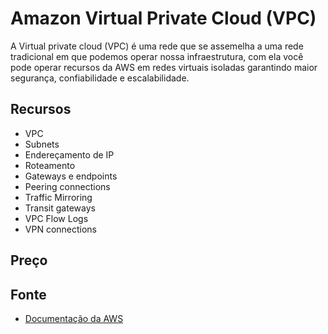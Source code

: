# Amazon Virtual Private Cloud (VPC)

A Virtual private cloud (VPC) é uma rede que se assemelha a uma rede tradicional em que podemos operar nossa infraestrutura, com ela você pode operar recursos da AWS em redes virtuais isoladas garantindo maior segurança, confiabilidade e escalabilidade.


## Recursos
- VPC
- Subnets
- Endereçamento de IP
- Roteamento
- Gateways e endpoints
- Peering connections
- Traffic Mirroring
- Transit gateways
- VPC Flow Logs
- VPN connections

## Preço

## Fonte
- [Documentação da AWS](https://docs.aws.amazon.com/vpc/latest/userguide/what-is-amazon-vpc.html)
